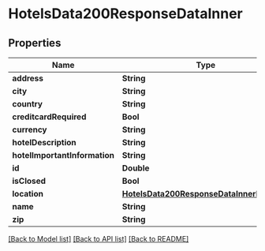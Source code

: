 # HotelsData200ResponseDataInner

## Properties
Name | Type | Description | Notes
------------ | ------------- | ------------- | -------------
**address** | **String** |  | [optional] 
**city** | **String** |  | [optional] 
**country** | **String** |  | [optional] 
**creditcardRequired** | **Bool** |  | [optional] 
**currency** | **String** |  | [optional] 
**hotelDescription** | **String** |  | [optional] 
**hotelImportantInformation** | **String** |  | [optional] 
**id** | **Double** |  | [optional] 
**isClosed** | **Bool** |  | [optional] 
**location** | [**HotelsData200ResponseDataInnerLocation**](HotelsData200ResponseDataInnerLocation.md) |  | [optional] 
**name** | **String** |  | [optional] 
**zip** | **String** |  | [optional] 

[[Back to Model list]](../README.md#documentation-for-models) [[Back to API list]](../README.md#documentation-for-api-endpoints) [[Back to README]](../README.md)



